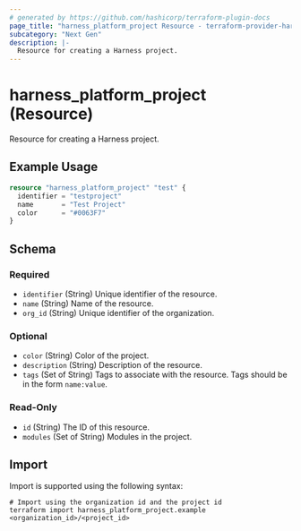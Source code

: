 ```yaml
---
# generated by https://github.com/hashicorp/terraform-plugin-docs
page_title: "harness_platform_project Resource - terraform-provider-harness"
subcategory: "Next Gen"
description: |-
  Resource for creating a Harness project.
---
```


# harness_platform_project (Resource)

Resource for creating a Harness project.

## Example Usage

```terraform
resource "harness_platform_project" "test" {
  identifier = "testproject"
  name       = "Test Project"
  color      = "#0063F7"
}
```

<!-- schema generated by tfplugindocs -->
## Schema

### Required

- `identifier` (String) Unique identifier of the resource.
- `name` (String) Name of the resource.
- `org_id` (String) Unique identifier of the organization.

### Optional

- `color` (String) Color of the project.
- `description` (String) Description of the resource.
- `tags` (Set of String) Tags to associate with the resource. Tags should be in the form `name:value`.

### Read-Only

- `id` (String) The ID of this resource.
- `modules` (Set of String) Modules in the project.

## Import

Import is supported using the following syntax:

```shell
# Import using the organization id and the project id
terraform import harness_platform_project.example <organization_id>/<project_id>
```
